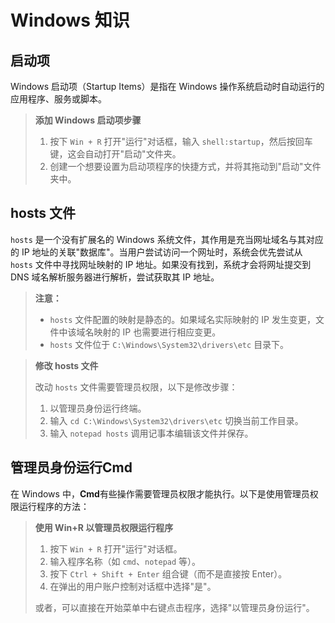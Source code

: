 # Windows 知识

## 启动项

Windows 启动项（Startup Items）是指在 Windows 操作系统启动时自动运行的应用程序、服务或脚本。

> **添加 Windows 启动项步骤**
>
> 1. 按下 `Win + R` 打开"运行"对话框，输入 `shell:startup`，然后按回车键，这会自动打开"启动"文件夹。
> 2. 创建一个想要设置为启动项程序的快捷方式，并将其拖动到"启动"文件夹中。

## hosts 文件

`hosts` 是一个没有扩展名的 Windows 系统文件，其作用是充当网址域名与其对应的 IP 地址的关联"数据库"。当用户尝试访问一个网址时，系统会优先尝试从 `hosts` 文件中寻找网址映射的 IP 地址。如果没有找到，系统才会将网址提交到 DNS 域名解析服务器进行解析，尝试获取其 IP 地址。

> **注意：**
>
> -   `hosts` 文件配置的映射是静态的。如果域名实际映射的 IP 发生变更，文件中该域名映射的 IP 也需要进行相应变更。
> -   `hosts` 文件位于 `C:\Windows\System32\drivers\etc` 目录下。

> **修改 hosts 文件**
>
> 改动 `hosts` 文件需要管理员权限，以下是修改步骤：
>
> 1. 以管理员身份运行终端。
> 2. 输入 `cd C:\Windows\System32\drivers\etc` 切换当前工作目录。
> 3. 输入 `notepad hosts` 调用记事本编辑该文件并保存。

## 管理员身份运行Cmd

在 Windows 中，**Cmd**有些操作需要管理员权限才能执行。以下是使用管理员权限运行程序的方法：

> **使用 Win+R 以管理员权限运行程序**
>
> 1. 按下 `Win + R` 打开"运行"对话框。
> 2. 输入程序名称（如 `cmd`、`notepad` 等）。
> 3. 按下 `Ctrl + Shift + Enter` 组合键（而不是直接按 Enter）。
> 4. 在弹出的用户账户控制对话框中选择"是"。
>
> 或者，可以直接在开始菜单中右键点击程序，选择"以管理员身份运行"。